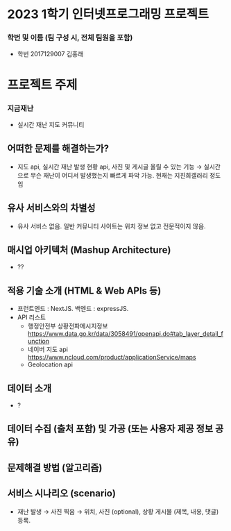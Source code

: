 # 2023 1학기 인터넷프로그래밍 프로젝트

### 학번 및 이름 (팀 구성 시, 전체 팀원을 포함)

- 학번 2017129007 김홍래

# 프로젝트 주제

### 지금재난

- 실시간 재난 지도 커뮤니티

## 어떠한 문제를 해결하는가?

- 지도 api, 실시간 재난 발생 현황 api, 사진 및 게시글 올릴 수 있는 기능 &rarr; 실시간으로 무슨 재난이 어디서 발생했는지 빠르게 파악 가능.
  현재는 지진희갤러리 정도임

## 유사 서비스와의 차별성

- 유사 서비스 없음. 일반 커뮤니티 사이트는 위치 정보 없고 전문적이지 않음.

## 매시업 아키텍처 (Mashup Architecture)

- ??

## 적용 기술 소개 (HTML & Web APIs 등)

- 프런트엔드 : NextJS. 백엔드 : expressJS.
- API 리스트
  - 행정안전부 상황전파메시지정보 https://www.data.go.kr/data/3058491/openapi.do#tab_layer_detail_function
  - 네이버 지도 api https://www.ncloud.com/product/applicationService/maps
  - Geolocation api

## 데이터 소개

- ?

## 데이터 수집 (출처 포함) 및 가공 (또는 사용자 제공 정보 공유)

## 문제해결 방법 (알고리즘)

## 서비스 시나리오 (scenario)

- 재난 발생 &rarr; 사진 찍음 &rarr; 위치, 사진 (optional), 상황 게시물 (제목, 내용, 댓글) 등록.
